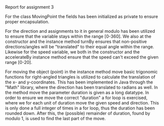 <hdr>Report for assignment 3<hdr>

For the class MovingPoint the fields has been initialized as private to ensure proper encapsulation. 

For the direction and assignments to it in general modulo has been utilized to ensure that the variable stays within the range [0-360]. We also at the constructor and the instance method turnBy ensures that non-positive directions/angles will be "translated" to their equal angle within the range. 
Likewise for the speed variable, we both in the constructor and the accelerateBy instance method ensure that the speed can't exceed the given range [0-20]. 

For moving the object (point) in the instance method move basic trigonomic functions for right-angled triangles is utilized to calculate the translation of the x- and y-coordinates.  This has been implemented in Java through the "Math" library, where the direction has been translated to radians as well. In the method move the parameter duration is given as a long datatype. 
In order to ensure we move the correct "duration" a for loop is exercised, where we for each unit of duration move the given speed and direction. This is only done a full integer of times in a for loop, thus the duration has been rounded down. After this, the (possible) remainder of duration, found by modulo 1, is used to find the last part of the move.  